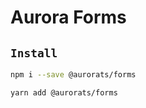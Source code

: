 # Aurora Forms

## `Install`

``` bash
npm i --save @aurorats/forms
```

``` bash
yarn add @aurorats/forms
```
